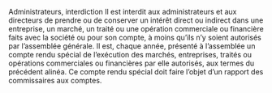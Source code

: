 Administrateurs, interdiction
Il est interdit aux administrateurs et aux directeurs de prendre ou de conserver un intérêt direct ou indirect dans une entreprise, un marché, un traité ou une opération commerciale ou financière faits avec la société ou pour son compte, à moins qu’ils n’y soient autorisés par l’assemblée générale.
Il est, chaque année, présenté à l’assemblée un compte rendu spécial de l’exécution des marchés, entreprises, traités ou opérations commerciales ou financières par elle autorisés, aux termes du précédent alinéa. Ce compte rendu spécial doit faire l’objet d’un rapport des commissaires aux comptes.